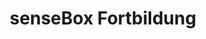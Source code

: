 ---
place: "Münster"
title: "senseBox Fortbildung"
description: "Kostenlose Fortbildung Programmieren lernen mit Umwelt Sensorik am Institut für Geoinformatik Anmeldung per Mail an info@sensebox.de"
starting-date: 2019-05-10
time: "14:00-17:00"
ending-date: 2019-05-10
---